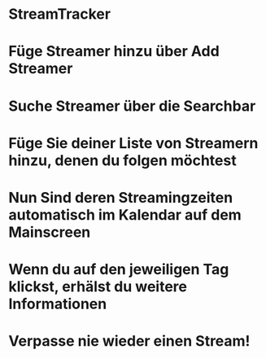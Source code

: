 # StreamTracker

# Füge Streamer hinzu über Add Streamer
# Suche Streamer über die Searchbar
# Füge Sie deiner Liste von Streamern hinzu, denen du folgen möchtest
# Nun Sind deren Streamingzeiten automatisch im Kalendar auf dem Mainscreen
# Wenn du auf den jeweiligen Tag klickst, erhälst du weitere Informationen
# Verpasse nie wieder einen Stream!
      
